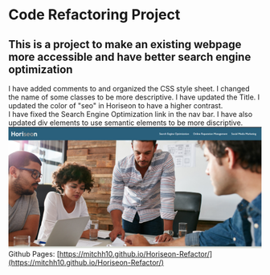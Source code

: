 # Code Refactoring Project
## This is a project to make an existing webpage more accessible and have better search engine optimization
I have added comments to and organized the CSS style sheet. I changed the name of some classes to be more descriptive. I have updated the Title. I updated the color of "seo" in Horiseon to have a higher contrast. <br>
I have fixed the Search Engine Optimization link in the nav bar. I have also updated div elements to use semantic elements to be more discriptive.
![Alt text](./assets/images/HoriseonSS.PNG "Screenshot")
Github Pages: [https://mitchh10.github.io/Horiseon-Refactor/](https://mitchh10.github.io/Horiseon-Refactor/)
